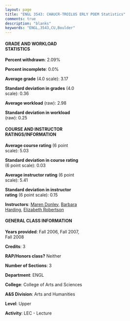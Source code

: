 ```yaml
---
layout: page
title: "ENGL 3543: CHAUCR-TROILUS ERLY POEM Statistics"
comments: true
description: "blanks"
keywords: "ENGL,3543,CU,Boulder"
---
```

<head>
<script src="https://ajax.googleapis.com/ajax/libs/jquery/2.1.3/jquery.min.js"></script>
<script src="https://dl.dropboxusercontent.com/s/pc42nxpaw1ea4o9/highcharts.js?dl=0"></script>
<!-- <script src="../assets/js/highcharts.js"></script> -->
<style type="text/css">@font-face {
	font-family: "Bebas Neue";
	src: url(https://www.filehosting.org/file/details/544349/BebasNeue Regular.otf) format("opentype");
	}
	h1.Bebas { 
		font-family: "Bebas Neue", Verdana, Tahoma;
	}
</style>
</head>
<body>
	<div id="container" style="float: right; width: 45%; height: 88%; margin-left: 2.5%; margin-right: 2.5%;"></div>
	<script language="JavaScript">
		$(document).ready(function() {
		var chart = {type: 'column'};
		var title = {text: 'Grade Distribution'};
		var xAxis = {categories: ['A','B','C','D','F'],crosshair: true};
		var yAxis = {min: 0,title: {text: 'Percentage'}};
		var tooltip = {headerFormat: '<center><b><span style="font-size:20px">{point.key}</span></b></center>',
		               pointFormat: '<td style="padding:0"><b>{point.y:.1f}%</b></td>',
		               footerFormat: '</table>',shared: true,useHTML: true};
		var plotOptions = {column: {pointPadding: 0.0,borderWidth: 0}};  
		var credits = {enabled: false};var series= [{name: 'Percent',data: [38.4,47.42,10.31,0.98,2.89,]}];
		var json = {};
		json.chart = chart;
		json.title = title;
		json.tooltip = tooltip;
		json.xAxis = xAxis;
		json.yAxis = yAxis;  
		json.series = series;
		json.plotOptions = plotOptions;  
		json.credits = credits;
		$('#container').highcharts(json);
	});
	</script>
</body>
			   
#### GRADE AND WORKLOAD STATISTICS

**Percent withdrawn**: 2.09%

**Percent incomplete**: 0.0%

**Average grade** (4.0 scale): 3.17

**Standard deviation in grades** (4.0 scale): 0.36

**Average workload** (raw): 2.98

**Standard deviation in workload** (raw): 0.25

#### COURSE AND INSTRUCTOR RATINGS/INFORMATION

**Average course rating** (6 point scale): 5.03

**Standard deviation in course rating** (6 point scale): 0.03

**Average instructor rating** (6 point scale): 5.41

**Standard deviation in instructor rating** (6 point scale): 0.15

**Instructors**: <a href='../../instructors/Maren_Donley'>Maren Donley</a>, <a href='../../instructors/Barbara_Harding'>Barbara Harding</a>, <a href='../../instructors/Elizabeth_Robertson'>Elizabeth Robertson</a>

#### GENERAL CLASS INFORMATION

**Years provided**: Fall 2006, Fall 2007, Fall 2008

**Credits**: 3

**RAP/Honors class?** Neither

**Number of Sections**: 3

**Department**: ENGL

**College**: College of Arts and Sciences

**A&S Division**: Arts and Humanities

**Level**: Upper

**Activity**: LEC - Lecture

